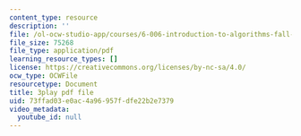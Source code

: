 ```yaml
---
content_type: resource
description: ''
file: /ol-ocw-studio-app/courses/6-006-introduction-to-algorithms-fall-2011/73ffad03e0ac4a96957fdfe22b2e7379_9Jry5-82I68.pdf
file_size: 75268
file_type: application/pdf
learning_resource_types: []
license: https://creativecommons.org/licenses/by-nc-sa/4.0/
ocw_type: OCWFile
resourcetype: Document
title: 3play pdf file
uid: 73ffad03-e0ac-4a96-957f-dfe22b2e7379
video_metadata:
  youtube_id: null
---
```

